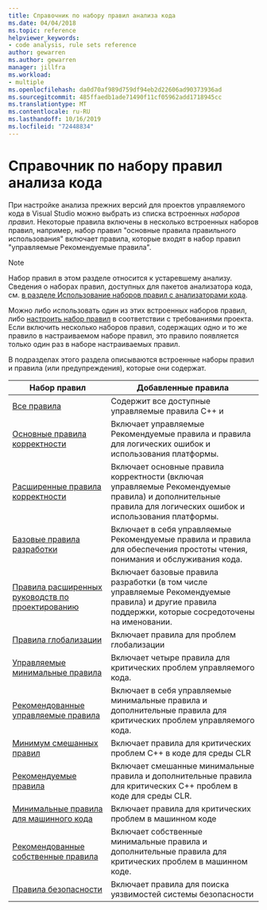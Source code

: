 ```yaml
---
title: Справочник по набору правил анализа кода
ms.date: 04/04/2018
ms.topic: reference
helpviewer_keywords:
- code analysis, rule sets reference
author: gewarren
ms.author: gewarren
manager: jillfra
ms.workload:
- multiple
ms.openlocfilehash: da0d70af989d759df94eb2d22606ad90373936ad
ms.sourcegitcommit: 485ffaedb1ade71490f11cf05962add1718945cc
ms.translationtype: MT
ms.contentlocale: ru-RU
ms.lasthandoff: 10/16/2019
ms.locfileid: "72448834"
---
```

# <a name="code-analysis-rule-set-reference"></a>Справочник по набору правил анализа кода

При настройке анализа прежних версий для проектов управляемого кода в Visual Studio можно выбрать из списка встроенных *наборов правил*. Некоторые правила включены в несколько встроенных наборов правил, например, набор правил "основные правила правильного использования" включает правила, которые входят в набор правил "управляемые Рекомендуемые правила".

> [!NOTE]
> Набор правил в этом разделе относится к устаревшему анализу. Сведения о наборах правил, доступных для пакетов анализатора кода, см. [в разделе Использование наборов правил с анализаторами кода](analyzer-rule-sets.md).

Можно либо использовать один из этих встроенных наборов правил, либо [настроить набор правил](../code-quality/how-to-create-a-custom-rule-set.md) в соответствии с требованиями проекта. Если включить несколько наборов правил, содержащих одно и то же правило в настраиваемом наборе правил, это правило появляется только один раз в наборе настраиваемых правил.

В подразделах этого раздела описываются встроенные наборы правил и правила (или предупреждения), которые они содержат.

| Набор правил | Добавленные правила |
| - | - |
| [Все правила](all-rules-rule-set.md) | Содержит все доступные управляемые правила C++ и |
| [Основные правила корректности](basic-correctness-rules-rule-set-for-managed-code.md) | Включает управляемые Рекомендуемые правила и правила для логических ошибок и использования платформы. |
| [Расширенные правила корректности](extended-correctness-rules-rule-set-for-managed-code.md) | Включает основные правила корректности (включая управляемые Рекомендуемые правила) и дополнительные правила для логических ошибок и использования платформы. |
| [Базовые правила разработки](basic-design-guideline-rules-rule-set-for-managed-code.md) | Включает в себя управляемые Рекомендуемые правила и правила для обеспечения простоты чтения, понимания и обслуживания кода. |
| [Правила расширенных руководств по проектированию](extended-design-guidelines-rules-rule-set-for-managed-code.md) | Включает базовые правила разработки (в том числе управляемые Рекомендуемые правила) и другие правила поддержки, которые сосредоточены на именовании. |
| [Правила глобализации](globalization-rules-rule-set-for-managed-code.md) | Включает правила для проблем глобализации |
| [Управляемые минимальные правила](managed-minimum-rules-rule-set-for-managed-code.md) | Включает четыре правила для критических проблем управляемого кода. |
| [Рекомендованные управляемые правила](managed-recommended-rules-rule-set-for-managed-code.md) | Включает в себя управляемые минимальные правила и дополнительные правила для критических проблем управляемого кода. |
| [Минимум смешанных правил](mixed-minimum-rules-rule-set.md) | Включает правила для критических проблем C++ в коде для среды CLR |
| [Рекомендуемые правила](mixed-recommended-rules-rule-set.md) | Включает смешанные минимальные правила и дополнительные правила для критических C++ проблем в коде для среды CLR. |
| [Минимальные правила для машинного кода](native-minimum-rules-rule-set.md) | Включает правила для критических проблем в машинном коде |
| [Рекомендованные собственные правила](native-recommended-rules-rule-set.md) | Включает собственные минимальные правила и дополнительные правила для критических проблем в машинном коде. |
| [Правила безопасности](security-rules-rule-set-for-managed-code.md) | Включает правила для поиска уязвимостей системы безопасности |
